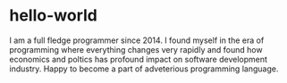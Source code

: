# hello-world

I am a full fledge programmer since 2014. I found myself in the era of programming where everything changes very rapidly and found how economics and poltics has profound impact on software development industry. Happy to become a part of adveterious programming language.
